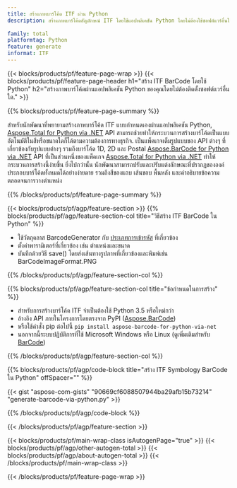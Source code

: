 ```yaml
---
title: สร้างภาพบาร์โค้ด ITF ผ่าน Python
description: สร้างภาพบาร์โค้ดสัญลักษณ์ ITF โดยใช้แอปพลิเคชัน Python โดยไม่ต้องใช้ซอฟต์แวร์อื่นใด. 
 
family: total
platformtag: Python
feature: generate
informat: ITF
---
```

{{< blocks/products/pf/feature-page-wrap >}}
{{< blocks/products/pf/feature-page-header h1="สร้าง ITF BarCode โดยใช้ Python" h2="สร้างภาพบาร์โค้ดผ่านแอปพลิเคชัน Python ของคุณโดยไม่ต้องติดตั้งซอฟต์แวร์อื่นใด." >}}

{{% blocks/products/pf/feature-page-summary %}}

สำหรับนักพัฒนาที่พยายามสร้างภาพบาร์โค้ด ITF แบบกำหนดเองผ่านแอปพลิเคชัน Python, [Aspose.Total for Python via .NET](https://products.aspose.com/total/python-net/) API สามารถช่วยทำให้กระบวนการสร้างบาร์โค้ดเป็นแบบอัตโนมัติในสีหรือขนาดใดก็ได้ตามความต้องการทางธุรกิจ. เป็นแพ็คเกจเต็มรูปแบบของ API ต่างๆ ที่เกี่ยวข้องกับรูปแบบต่างๆ รวมถึงบาร์โค้ด 1D, 2D และ Postal [Aspose.BarCode for Python via .NET](https://products.aspose.com/barcode/python-net/) API ที่เป็นส่วนหนึ่งของแพ็คเกจ [Aspose.Total for Python via .NET](https://products.aspose.com/total/python-net/) ทำให้กระบวนการสร้างนี้ง่ายขึ้น ยิ่งไปกว่านั้น นักพัฒนาสามารถปรับและปรับแต่งลักษณะที่ปรากฏขององค์ประกอบบาร์โค้ดทั้งหมดได้อย่างง่ายดาย รวมถึงสีของแถบ เส้นขอบ พื้นหลัง และคำอธิบายข้อความ ตลอดจนการวางตำแหน่ง

{{% /blocks/products/pf/feature-page-summary %}}

{{< blocks/products/pf/agp/feature-section >}}
{{% blocks/products/pf/agp/feature-section-col title="วิธีสร้าง ITF BarCode ใน Python" %}}

- ใช้วัตถุคลาส BarcodeGenerator กับ [ประเภทการเข้ารหัส](https://docs.aspose.com/barcode/python-net/api-reference/aspose.barcode.generation/#enumerations) ที่เกี่ยวข้อง
- ตั้งค่าพารามิเตอร์ที่เกี่ยวข้อง เช่น ตำแหน่งและขนาด
- บันทึกด้วยวิธี save() โดยส่งเส้นทางรูปภาพที่เกี่ยวข้องและพิมพ์เช่น BarCodeImageFormat.PNG

{{% /blocks/products/pf/agp/feature-section-col %}}

{{% blocks/products/pf/agp/feature-section-col title="ข้อกำหนดในการสร้าง" %}}

- สำหรับการสร้างบาร์โค้ด ITF จำเป็นต้องใช้ Python 3.5 หรือใหม่กว่า
- อ้างอิง API ภายในโครงการโดยตรงจาก PyPI ([Aspose.BarCode](https://pypi.org/project/aspose-barcode-for-python-via-net/)) 
- หรือใช้คำสั่ง pip ต่อไปนี้ ```pip install aspose-barcode-for-python-via-net``` 
- นอกจากนี้ระบบปฏิบัติการที่ใช้ Microsoft Windows หรือ Linux (ดูเพิ่มเติมสำหรับ [BarCode](https://docs.aspose.com/barcode/python-net/system-requirements/)) 

{{% /blocks/products/pf/agp/feature-section-col %}}

{{% blocks/products/pf/agp/code-block title="สร้าง ITF Symbology BarCode ใน Python" offSpacer="" %}}

{{< gist "aspose-com-gists" "90669cf6088507944ba29afb15b73214" "generate-barcode-via-python.py" >}}

{{% /blocks/products/pf/agp/code-block %}}

{{< /blocks/products/pf/agp/feature-section >}}

{{< blocks/products/pf/main-wrap-class isAutogenPage="true" >}}
{{< blocks/products/pf/agp/other-autogen-total >}}
{{< blocks/products/pf/agp/about-autogen-total >}} 
{{< /blocks/products/pf/main-wrap-class >}}

{{< /blocks/products/pf/feature-page-wrap >}}